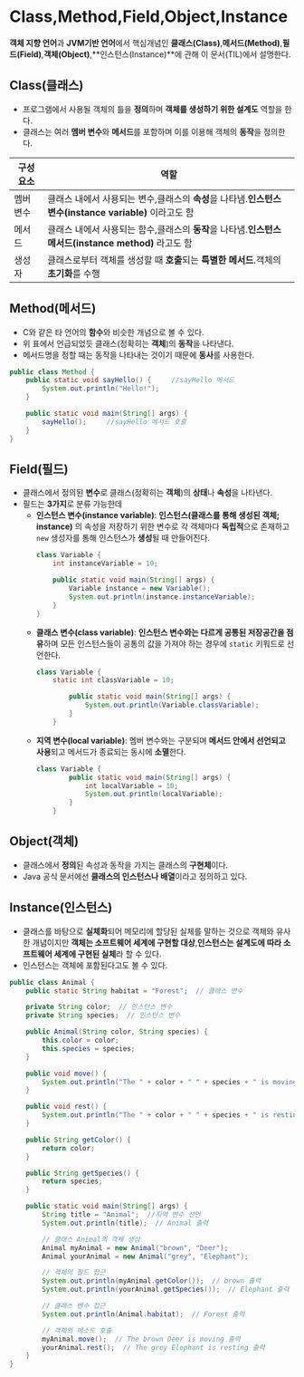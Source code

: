 # **Class**,**Method**,**Field**,**Object**,**Instance**

**객체 지향 언어**과 **JVM기반 언어**에서 핵심개념인 **클래스(Class)**,**메서드(Method)**,**필드(Field)**,**객체(Object)**,**인스턴스(Instance)**에 관해 이 문서(TIL)에서 설명한다.

## Class(클래스)
+ 프로그램에서 사용될 객체의 틀을 **정의**하며 **객체를 생성하기 위한 설계도** 역할을 한다.
+ 클래스는 여러 **멤버 변수**와 **메서드**를 포함하며 이를 이용해 객체의 **동작**을 정의한다.


|구성요소|역할|
|---|---|
|멤버 변수|클래스 내에서 사용되는 변수,클래스의 **속성**을 나타냄.**인스턴스 변수(instance variable)** 이라고도 함|
|메서드|클래스 내에서 사용되는 함수,클래스의 **동작**을 나타냄.**인스턴스 메서드(instance method)** 라고도 함|
|생성자|클래스로부터 객체를 생성할 때 **호출**되는 **특별한 메서드**.객체의 **초기화**를 수행|

## Method(메서드)
+ C와 같은 타 언어의 **함수**와 비슷한 개념으로 볼 수 있다.
+ 위 표에서 언급되었듯 클래스(정확히는 **객체**)의 **동작**을 나타낸다.
+ 메서드명을 정할 때는 동작을 나타내는 것이기 때문에 **동사**를 사용한다.
```java
public class Method {
    public static void sayHello() {     //sayHello 메서드
        System.out.println("Hello!");
    }

    public static void main(String[] args) {
        sayHello();     //sayHello 메서드 호출
    }
}
```

## Field(필드)
- 클래스에서 정의된 **변수**로 클래스(정확히는 **객체**)의 **상태**나 **속성**을 나타낸다.
- 필드는 **3가지**로 분류 가능한데
  - **인스턴스 변수(instance variable)**: **인스턴스(클래스를 통해 생성된 객체; instance)** 의 속성을 저장하기 위한 변수로 각 객체마다 **독립적**으로 존재하고 `new` 생성자를 통해 인스턴스가 **생성**될 때 만들어진다.
    ```java
    class Variable {
        int instanceVariable = 10;

        public static void main(String[] args) {
            Variable instance = new Variable();
            System.out.println(instance.instanceVariable);
        }
    }
    ```
  - **클래스 변수(class variable)**: **인스턴스 변수와는 다르게 공통된 저장공간을 점유**하며 모든 인스턴스들이 공통의 값을 가져야 하는 경우에 ``static`` 키워드로 선언한다.
    ```java
    class Variable {
        static int classVariable = 10;

            public static void main(String[] args) {
                System.out.println(Variable.classVariable);
            }
        }
    ```
   - **지역 변수(local variable)**: 멤버 변수와는 구분되며 **메서드 안에서 선언되고 사용**되고 메서드가 종료되는 동시에 **소멸**한다.
        ```java
        class Variable {
                public static void main(String[] args) {
                    int localVariable = 10;
                    System.out.println(localVariable);
                }
            }
        ```
## Object(객체)
+ 클래스에서 **정의**된 속성과 동작을 가지는 클래스의 **구현체**이다.
+ Java 공식 문서에선 **클래스의 인스턴스나 배열**이라고 정의하고 있다.
## Instance(인스턴스)
+ 클래스를 바탕으로 **실체화**되어 메모리에 할당된 실체를 말하는 것으로 객체와 유사한 개념이지만 **객체는 소프트웨어 세계에 구현할 대상**,**인스턴스는 설계도에 따라 소프트웨어 세계에 구현된 실체**라 할 수 있다.
+ 인스턴스는 객체에 포함된다고도 볼 수 있다.
```java
public class Animal {
    public static String habitat = "Forest";  // 클래스 변수

    private String color;  // 인스턴스 변수
    private String species;  // 인스턴스 변수

    public Animal(String color, String species) {
        this.color = color;
        this.species = species;
    }

    public void move() {
        System.out.println("The " + color + " " + species + " is moving.");
    }

    public void rest() {
        System.out.println("The " + color + " " + species + " is resting.");
    }

    public String getColor() {
        return color;
    }

    public String getSpecies() {
        return species;
    }

    public static void main(String[] args) {
        String title = "Animal";  //지역 변수 선언
        System.out.println(title);  // Animal 출력

        // 클래스 Animal의 객체 생성
        Animal myAnimal = new Animal("brown", "Deer");
        Animal yourAnimal = new Animal("grey", "Elephant");

        // 객체의 필드 접근
        System.out.println(myAnimal.getColor());  // brown 출력
        System.out.println(yourAnimal.getSpecies());  // Elephant 출력

        // 클래스 변수 접근
        System.out.println(Animal.habitat);  // Forest 출력

        // 객체의 메소드 호출
        myAnimal.move();  // The brown Deer is moving 출력
        yourAnimal.rest();  // The grey Elephant is resting 출력
    }
}
```